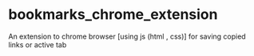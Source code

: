 # bookmarks_chrome_extension
An extension to chrome browser  [using js (html , css)] for saving copied links or active tab
